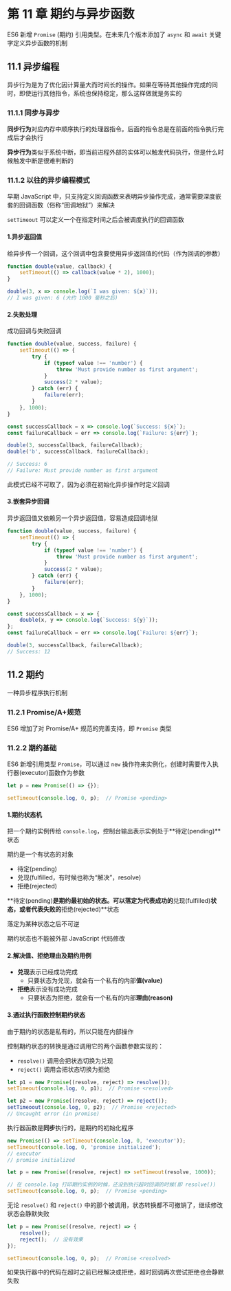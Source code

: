 # 第 11 章 期约与异步函数

ES6 新增 `Promise` (期约) 引用类型。在未来几个版本添加了 `async` 和 `await` 关键字定义异步函数的机制

## 11.1 异步编程

异步行为是为了优化因计算量大而时间长的操作。如果在等待其他操作完成的同时，即使运行其他指令，系统也保持稳定，那么这样做就是务实的

### 11.1.1 同步与异步

**同步行为**对应内存中顺序执行的处理器指令。后面的指令总是在前面的指令执行完成后才会执行

**异步行为**类似于系统中断，即当前进程外部的实体可以触发代码执行，但是什么时候触发中断是很难判断的

### 11.1.2 以往的异步编程模式

早期 JavaScript 中，只支持定义回调函数来表明异步操作完成，通常需要深度嵌套的回调函数（俗称“回调地狱”）来解决

`setTimeout` 可以定义一个在指定时间之后会被调度执行的回调函数

#### 1.异步返回值

给异步传一个回调，这个回调中包含要使用异步返回值的代码（作为回调的参数）

```js
function double(value, callback) {
    setTimeout(() => callback(value * 2), 1000);
}

double(3, x => console.log(`I was given: ${x}`));
// I was given: 6 (大约 1000 毫秒之后)
```

#### 2.失败处理

成功回调与失败回调

```js
function double(value, success, failure) {
    setTimeout(() => {
        try {
            if (typeof value !== 'number') {
                throw 'Must provide number as first argument';
            }
            success(2 * value);
        } catch (err) {
            failure(err);
        }
    }, 1000);
}

const successCallback = x => console.log(`Success: ${x}`);
const failureCallback = err => console.log(`Failure: ${err}`);

double(3, successCallback, failureCallback);
double('b', successCallback, failureCallback);

// Success: 6
// Failure: Must provide number as first argument
```

此模式已经不可取了，因为必须在初始化异步操作时定义回调

#### 3.嵌套异步回调

异步返回值又依赖另一个异步返回值，容易造成回调地狱

```js
function double(value, success, failure) {
    setTimeout(() => {
        try {
            if (typeof value !== 'number') {
                throw 'Must provide number as first argument';
            }
            success(2 * value);
        } catch (err) {
            failure(err);
        }
    }, 1000);
}

const successCallback = x => {
    double(x, y => console.log(`Success: ${y}`));
};
const failureCallback = err => console.log(`Failure: ${err}`);

double(3, successCallback, failureCallback);
// Success: 12
```

## 11.2 期约

一种异步程序执行机制

### 11.2.1 Promise/A+规范

ES6 增加了对 Promise/A+ 规范的完善支持，即 `Promise` 类型

### 11.2.2 期约基础

ES6 新增引用类型 `Promise`，可以通过 `new` 操作符来实例化，创建时需要传入执行器(executor)函数作为参数

```js
let p = new Promise(() => {});

setTimeout(console.log, 0, p);  // Promise <pending>
```

#### 1.期约状态机

把一个期约实例传给 `console.log`，控制台输出表示实例处于**待定(pending)**状态

期约是一个有状态的对象

- 待定(pending)
- 兑现(fulfilled，有时候也称为“解决”，resolve)
- 拒绝(rejected)

**待定(pending)**是期约最初始的状态。可以落定为代表成功的**兑现(fulfilled)**状态，或者代表失败的**拒绝(rejected)**状态

落定为某种状态之后不可逆

期约状态也不能被外部 JavaScript 代码修改

#### 2.解决值、拒绝理由及期约用例

- **兑现**表示已经成功完成
  - 只要状态为兑现，就会有一个私有的内部**值(value)**
- **拒绝**表示没有成功完成
  - 只要状态为拒绝，就会有一个私有的内部**理由(reason)**

#### 3.通过执行函数控制期约状态

由于期约的状态是私有的，所以只能在内部操作

控制期约状态的转换是通过调用它的两个函数参数实现的：

- `resolve()`  调用会把状态切换为兑现
- `reject()` 调用会把状态切换为拒绝

```js
let p1 = new Promise((resolve, reject) => resolve());
setTimeout(console.log, 0, p1);  // Promise <resolved>

let p2 = new Promise((resolve, reject) => reject());
setTimeoout(console.log, 0, p2);  // Promise <rejected>
// Uncaught error (in promise)
```

执行器函数是**同步**执行的，是期约的初始化程序

```js
new Promise(() => setTimeout(console.log, 0, 'executor'));
setTimeout(console.log, 0, 'promise initialized');
// executor
// promise initialized
```

```js
let p = new Promise((resolve, reject) => setTimeout(resolve, 1000));

// 在 console.log 打印期约实例的时候，还没到执行超时回调的时候(即 resolve())
setTimeout(console.log, 0, p);  // Promise <pending>
```

无论 `resolve()` 和 `reject()` 中的那个被调用，状态转换都不可撤销了，继续修改状态会静默失败

```js
let p = new Promise((resolve, reject) => {
    resolve();
    reject();  // 没有效果
});

setTimeout(console.log, 0, p);  // Promise <resolved>
```

如果执行器中的代码在超时之前已经解决或拒绝，超时回调再次尝试拒绝也会静默失败
